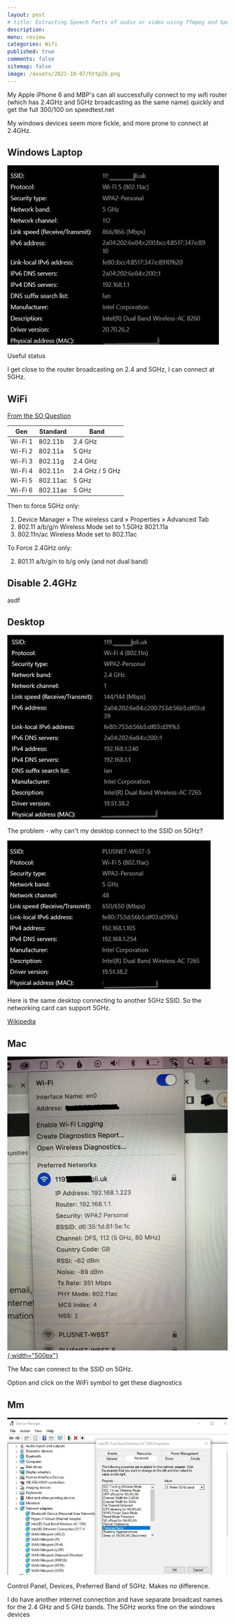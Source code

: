 ```yaml
---
layout: post
# title: Extracting Speech Parts of audio or video using ffmpeg and SpeechBrain 
description: 
menu: review
categories: Wifi 
published: true 
comments: false     
sitemap: false
image: /assets/2021-10-07/http2b.png
---
```


<!-- [![alt text](/assets/2022-01-25/flex.jpg "flex")](/assets/2022-01-25/flex.jpg) -->

My Apple iPhone 6 and MBP's can all successfully connect to my wifi router (which has 2.4GHz and 5GHz broadcasting as the same name) quickly and get the full 300/100 on speedtest.net

My windows devices seem more fickle, and more prone to connect at 2.4GHz.


## Windows Laptop 

[![alt text](/assets/2022-03-05/sun.jpg "desktop")](/assets/2022-03-05/sun.jpg)

Useful status

I get close to the router broadcasting on 2.4 and 5GHz, I can connect at 5GHz.

## WiFi

[From the SO Question](https://superuser.com/questions/1400086/can-you-disable-the-2-4ghz-band-on-a-wi-fi-card)

| Gen     | Standard | Band            |
| ------- | -------- | --------------- |
| Wi-Fi 1 | 802.11b  | 2.4 GHz         |
| Wi-Fi 2 | 802.11a  | 5 GHz           |
| Wi-Fi 3 | 802.11g  | 2.4 GHz         |
| Wi-Fi 4 | 802.11n  | 2.4 GHz / 5 GHz |
| Wi-Fi 5 | 802.11ac | 5 GHz           |
| Wi-Fi 6 | 802.11ax | 5 GHz           |



Then to force 5GHz only:

1. Device Manager » The wireless card » Properties » Advanced Tab
2. 802.11 a/b/g/n Wireless Mode set to 1.5GHz 8021.11a
3. 802.11n/ac Wireless Mode set to 802.11ac

To Force 2.4GHz only:

2. 801.11 a/b/g/n to b/g only (and not dual band)


## Disable 2.4GHz

asdf


## Desktop

[![alt text](/assets/2022-03-05/desktop1.jpg "desktop")](/assets/2022-03-05/desktop1jpg)

The problem - why can't my desktop connect to the SSID on 5GHz?


[![alt text](/assets/2022-03-05/desktop.jpg "desktop")](/assets/2022-03-05/desktop.jpg)

Here is the same desktop connecting to another 5GHz SSID. So the networking card can support 5GHz.

[Wikipedia](https://en.wikipedia.org/wiki/IEEE_802.11ac-2013)

## Mac

[![alt text](/assets/2022-03-05/mac.jpg "desktop"){:width="500px"}](/assets/2022-03-05/mac.jpg)

The Mac can connect to the SSID on 5GHz.

Option and click on the WiFi symbol to get these diagnostics

## Mm

<!-- [![alt text](/assets/2022-03-05/panel.jpg "desktop"){:width="500px"}](/assets/2022-03-05/panel.jpg) -->
[![alt text](/assets/2022-03-05/panel.jpg "desktop")](/assets/2022-03-05/panel.jpg)

Control Panel, Devices, Preferred Band of 5GHz. Makes no difference.

I do have another internet connection and have separate broadcast names for the 2.4 GHz and 5 GHz bands. The 5GHz works fine on the windows devices